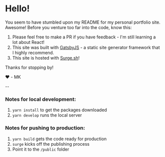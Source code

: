 # Hello!

You seem to have stumbled upon my README for my personal portfolio site. Awesome! Before you venture too far into the code, know this:
1. Please feel free to make a PR if you have feedback - I'm still learning a lot about React! 
2. This site was built with [GatsbyJS](https://www.gatsbyjs.org/) - a static site generator framework that I highly recommend.
3. This site is hosted with [Surge.sh](https://surge.sh/)!

Thanks for stopping by! 

❤️ - MK

--

### Notes for local development:

1. `yarn install` to get the packages downloaded
2. `yarn develop` runs the local server


### Notes for pushing to production:

1. `yarn build` gets the code ready for production
2. `surge` kicks off the publishing process
3. Point it to the `/public` folder



